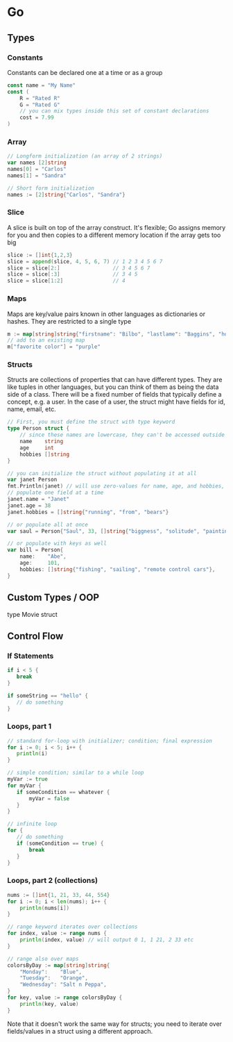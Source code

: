 # Go

## Types

### Constants
Constants can be declared one at a time or as a group
```go
const name = "My Name"
const (
    R = "Rated R"
    G = "Rated G"
    // you can mix types inside this set of constant declarations
    cost = 7.99
)
```

### Array

```go
// Longform initialization (an array of 2 strings)
var names [2]string
names[0] = "Carlos"
names[1] = "Sandra"

// Short form initialization
names := [2]string{"Carlos", "Sandra"}
```

### Slice

A slice is built on top of the array construct. It's flexible; Go assigns memory for you and then copies to a different memory location if the array gets too big

```go
slice := []int{1,2,3}
slice = append(slice, 4, 5, 6, 7) // 1 2 3 4 5 6 7
slice = slice[2:]                 // 3 4 5 6 7
slice = slice[:3]                 // 3 4 5
slice = slice[1:2]                // 4
```

### Maps

Maps are key/value pairs known in other languages as dictionaries or hashes. They are restricted to a single type

```go
m := map[string]string{"firstname": "Bilbo", "lastlame": "Baggins", "home": "The Shire"}
// add to an existing map
m["favorite color"] = "purple"

```

### Structs

Structs are collections of properties that can have different types.
They are like tuples in other languages, but you can think of them as being the data side of a class.
There will be a fixed number of fields that typically define a concept, e.g. a user. In the case of a user,
the struct might have fields for id, name, email, etc.

```go
// First, you must define the struct with type keyword
type Person struct {
	// since these names are lowercase, they can't be accessed outside of the package
	name    string
	age     int
	hobbies []string
}

// you can initialize the struct without populating it at all
var janet Person
fmt.Println(janet) // will use zero-values for name, age, and hobbies, 0 []
// populate one field at a time
janet.name = "Janet"
janet.age = 38
janet.hobbies = []string{"running", "from", "bears"}

// or populate all at once
var saul = Person{"Saul", 33, []string{"biggness", "solitude", "painting"}}

// or populate with keys as well
var bill = Person{
	name:    "Abe",
	age:     101,
	hobbies: []string{"fishing", "sailing", "remote control cars"},
}

```

## Custom Types / OOP

type Movie struct

## Control Flow

### If Statements

```go
if i < 5 {
   break
}

if someString == "hello" {
   // do something
}
```

### Loops, part 1

```go
// standard for-loop with initializer; condition; final expression
for i := 0; i < 5; i++ {
   println(i)
}

// simple condition; similar to a while loop
myVar := true
for myVar {
   if someCondition == whatever {
       myVar = false
   }
}

// infinite loop
for {
   // do something
   if (someCondition == true) {
       break
   }
}
```

### Loops, part 2 (collections)

```go
nums := []int{1, 21, 33, 44, 554}
for i := 0; i < len(nums); i++ {
	println(nums[i])
}

// range keyword iterates over collections
for index, value := range nums {
	println(index, value) // will output 0 1, 1 21, 2 33 etc
}

// range also over maps
colorsByDay := map[string]string{
	"Monday":    "Blue",
	"Tuesday":   "Orange",
	"Wednesday": "Salt n Peppa",
}
for key, value := range colorsByDay {
	println(key, value)
}
```

Note that it doesn't work the same way for structs; you need to iterate over fields/values in a struct using a different approach.
